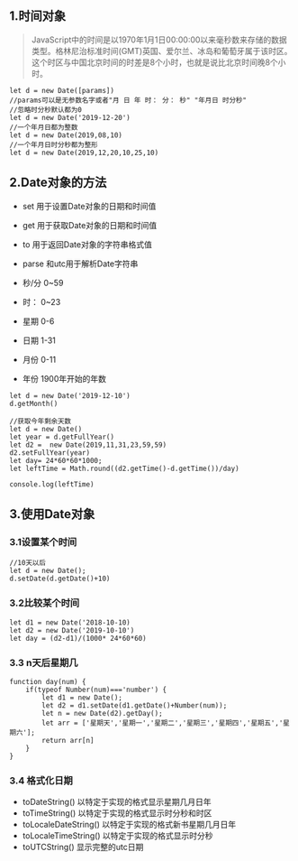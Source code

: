 ## 1.时间对象
> JavaScript中的时间是以1970年1月1日00:00:00以来毫秒数来存储的数据类型。格林尼治标准时间(GMT)英国、爱尔兰、冰岛和葡萄牙属于该时区。这个时区与中国北京时间的时差是8个小时，也就是说比北京时间晚8个小时。
~~~
let d = new Date([params])
//params可以是无参数名字或者"月 日 年 时： 分： 秒" "年月日 时分秒"
//忽略时分秒默认都为0
let d = new Date('2019-12-20')
//一个年月日都为整数
let d = new Date(2019,08,10)
//一个年月日时分秒都为整形
let d = new Date(2019,12,20,10,25,10)
~~~
## 2.Date对象的方法
- set 用于设置Date对象的日期和时间值
- get 用于获取Date对象的日期和时间值
- to  用于返回Date对象的字符串格式值
- parse 和utc用于解析Date字符串

- 秒/分 0~59
- 时： 0~23
- 星期 0-6
- 日期 1-31
- 月份 0-11
- 年份 1900年开始的年数

~~~
let d = new Date('2019-12-10')
d.getMonth()

//获取今年剩余天数
let d = new Date()
let year = d.getFullYear()
let d2 =  new Date(2019,11,31,23,59,59)
d2.setFullYear(year)
let day= 24*60*60*1000;
let leftTime = Math.round((d2.getTime()-d.getTime())/day)

console.log(leftTime)
~~~

## 3.使用Date对象
### 3.1设置某个时间
~~~
//10天以后
let d = new Date();
d.setDate(d.getDate()+10)
~~~
### 3.2比较某个时间
~~~
let d1 = new Date('2018-10-10)
let d2 = new Date('2019-10-10')
let day = (d2-d1)/(1000* 24*60*60)

~~~
### 3.3 n天后星期几
~~~
function day(num) {
    if(typeof Number(num)==='number') {
        let d1 = new Date();
        let d2 = d1.setDate(d1.getDate()+Number(num));
        let n = new Date(d2).getDay();
        let arr = ['星期天','星期一','星期二','星期三','星期四','星期五','星期六'];
        return arr[n]
    }
}
~~~
### 3.4 格式化日期

- toDateString() 以特定于实现的格式显示星期几月日年
- toTimeString() 以特定于实现的格式显示时分秒和时区
- toLocaleDateString() 以特定于实现的格式新书星期几月日年
- toLocaleTimeString() 以特定于实现的格式显示时分秒
- toUTCString() 显示完整的utc日期
